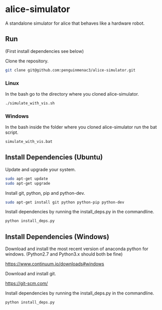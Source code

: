 # alice-simulator
A standalone simulator for alice that behaves like a hardware robot.

## Run

(First install dependencies see below)

Clone the repository.
```bash
git clone git@github.com:penguinmenac3/alice-simulator.git
```

### Linux
In the bash go to the directory where you cloned alice-simulator.
```bash
./simulate_with_vis.sh
```

### Windows

In the bash inside the folder where you cloned alice-simulator run the bat script.
```bash
simulate_with_vis.bat
```

## Install Dependencies (Ubuntu)

Update and upgrade your system.

```bash
sudo apt-get update
sudo apt-get upgrade
```

Install git, python, pip and python-dev.

```bash
sudo apt-get install git python python-pip python-dev
```

Install dependencies by running the install_deps.py in the commandline.
```bash
python install_deps.py
```

## Install Dependencies (Windows)

Download and install the most recent version of anaconda python for windows. (Python2.7 and Python3.x should both be fine)

https://www.continuum.io/downloads#windows

Download and install git.

https://git-scm.com/

Install dependencies by running the install_deps.py in the commandline.
```bash
python install_deps.py
```
